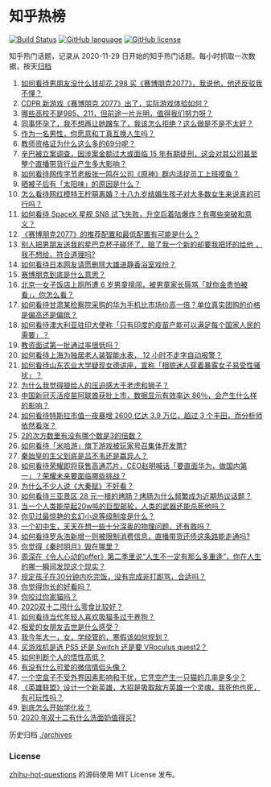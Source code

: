 # 知乎热榜
[![Build Status](https://github.com/ToWeLong/zhihu-hot-questions/workflows/CI/badge.svg)](https://github.com/ToWeLong/zhihu-hot-questions/actions)
[![GitHub language](https://img.shields.io/badge/language-golang-orange.svg)](https://golang.org/)
[![GitHub license](https://img.shields.io/github/license/ToWeLong/zhihu-hot-questions)](https://github.com/ToWeLong/zhihu-hot-questions/blob/main/LICENSE)

知乎热门话题，记录从 2020-11-29 日开始的知乎热门话题。每小时抓取一次数据，按天[归档](./archives)

<!-- BEGIN -->

1. [如何看待男朋友没什么钱却花 298 买《赛博朋克2077》，我说他，他还反驳我不懂？](https://www.zhihu.com/question/395466027)
1. [CDPR 新游戏《赛博朋克 2077》出了，实际游戏体验如何？](https://www.zhihu.com/question/434076958)
1. [哪些高校不是985、211，但前途一片光明，值得我们努力呀？](https://www.zhihu.com/question/433611700)
1. [同事怀孕了，我不想再让她蹭车了，我该怎么拒绝？这么做是不是不太好？](https://www.zhihu.com/question/423335938)
1. [作为一名男性，你愿意和丁真互换人生吗？](https://www.zhihu.com/question/433944124)
1. [教师资格证为什么这么多的69分呢？](https://www.zhihu.com/question/359952971)
1. [辛巴被立案调查，因涉案金额过大或面临 15 年有期徒刑，这会对其公司甚至整个直播带货行业产生多大影响？](https://www.zhihu.com/question/434147673)
1. [如何看待网传字节老板张一鸣在公司《原神》群内活捉员工上班摸鱼？](https://www.zhihu.com/question/434062594)
1. [晒被子后有「太阳味」的原因是什么？](https://www.zhihu.com/question/20137232)
1. [怎么看待网红模特王柠萌离婚？十八九岁结婚生孩子对大多数女生来说真的可行吗？](https://www.zhihu.com/question/433620607)
1. [如何看待 SpaceX 星舰 SN8 试飞失败，升空后着陆爆炸？有哪些突破和意义？](https://www.zhihu.com/question/433975526)
1. [《赛博朋克2077》的推荐配置和最低配置有可能是什么？](https://www.zhihu.com/question/329156037)
1. [别人把男朋友送我的星巴克杯子碰坏了，赔了我一个新的却要我把坏的给他 ，我不想给，符合道理吗?](https://www.zhihu.com/question/433621924)
1. [如何看待日本网友请愿删除大雄进静香浴室戏份？](https://www.zhihu.com/question/434167908)
1. [赛博朋克到底是什么意思？](https://www.zhihu.com/question/340228753)
1. [北京一女子饭店上厕所遭 6 岁男童擅闯，被男童家长辱骂「就你金贵怕被看」，你怎么看？](https://www.zhihu.com/question/434175913)
1. [如何看待甘肃某检察院采购的华为手机比市场价高一倍？单位真实团购的价格是偏高还是偏低？](https://www.zhihu.com/question/433785956)
1. [如何看待澳大利亚驻印大使称「只有印度的疫苗产能可以满足每个国家人民的需要」？](https://www.zhihu.com/question/434162591)
1. [教资面试第一批通过率很低吗？](https://www.zhihu.com/question/363721500)
1. [如何看待上海为独居老人装智能水表， 12 小时不走字自动报警？](https://www.zhihu.com/question/434145585)
1. [如何看待山东农业大学疑现女德讲座，宣称「相貌迷人穿着暴露女子易受性骚扰」？](https://www.zhihu.com/question/434148165)
1. [为什么我觉得狼给人的压迫感大于老虎和狮子？](https://www.zhihu.com/question/433957145)
1. [中国新冠灭活疫苗阿联酋获批上市，数据显示有效率达 86％，会产生什么样的影响？](https://www.zhihu.com/question/434036797)
1. [如何看待特斯拉市值一夜暴增 2600 亿达 3.9 万亿，超过 3 个丰田，而分析师依然看涨？](https://www.zhihu.com/question/433837721)
1. [2的次方数里有没有哪个数是3的倍数？](https://www.zhihu.com/question/433987665)
1. [如何看待「米哈游」旗下游戏被玩家号召集体开发票?](https://www.zhihu.com/question/433664577)
1. [秦始皇的生父到底是吕不韦还是嬴异人？](https://www.zhihu.com/question/23559511)
1. [如何看待荣耀即将获售高通芯片，CEO赵明喊话「要直面华为，做国内第一」？荣耀未来要面临哪些挑战？](https://www.zhihu.com/question/434163809)
1. [为什么不少人说《大秦赋》不好看？](https://www.zhihu.com/question/433853996)
1. [如何看待三亚景区 28 元一根的烤肠？烤肠为什么频繁成为近期热议话题？](https://www.zhihu.com/question/434092613)
1. [当一个人类能举起20w吨的巨型邮轮，人类的武器还能杀死他吗？](https://www.zhihu.com/question/431102613)
1. [你见过最惊艳的玄幻小说等级制度是什么？](https://www.zhihu.com/question/380047941)
1. [一个初中生，天天在想一些十分深奥的物理问题，还有救吗？](https://www.zhihu.com/question/432225731)
1. [如何看待罗永浩新增一则被限制消费信息，直播带货还债这条路能走通吗?](https://www.zhihu.com/question/433922468)
1. [你觉得《秦时明月》毁在哪里？](https://www.zhihu.com/question/426851606)
1. [周深在《令人心动的offer》第二季里说“人生不一定有那么多重逢”，你在人生的哪一瞬间发现这个现实？](https://www.zhihu.com/question/434123373)
1. [规定孩子在30分钟内吃完饭，没有完成非打即骂，合适吗？](https://www.zhihu.com/question/430976473)
1. [你觉得你长的好看吗？](https://www.zhihu.com/question/429414606)
1. [你咬过你家猫吗？](https://www.zhihu.com/question/430446033)
1. [2020双十二囤什么零食比较好？](https://www.zhihu.com/question/433017376)
1. [如何看待当代年轻人喜欢吸猫多过于养狗？](https://www.zhihu.com/question/434058968)
1. [相爱的女朋友去世是什么感受？](https://www.zhihu.com/question/352794081)
1. [我今年大一，女，学经管的，寒假该如何规划？](https://www.zhihu.com/question/434146344)
1. [买游戏机是选 PS5 还是 Switch 还是要 VRoculus quest2？](https://www.zhihu.com/question/433650253)
1. [如何判断个人的悟性高低？](https://www.zhihu.com/question/24123447)
1. [有没有什么可爱的微信情侣头像？](https://www.zhihu.com/question/350165051)
1. [一个空盒子不受外界因素影响和干扰，它凭空产生一只猫的几率是多少？](https://www.zhihu.com/question/434005535)
1. [《英雄联盟》设计一个新英雄，大招是吸取敌方英雄一个灵魂，我死他也死，有可玩性吗？](https://www.zhihu.com/question/433393062)
1. [到底怎么开始学化妆？](https://www.zhihu.com/question/302940225)
1. [2020 年双十二有什么洗面奶值得买?](https://www.zhihu.com/question/425617752)

<!-- END -->

历史归档 [./archives](./archives)


### License
[zhihu-hot-questions](https://github.com/towelong/zhihu-hot-questions) 的源码使用 MIT License 发布。